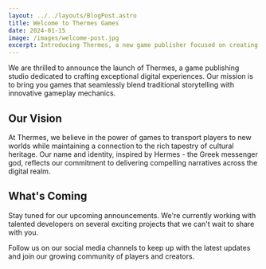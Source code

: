 ```yaml
---
layout: ../../layouts/BlogPost.astro
title: Welcome to Thermes Games
date: 2024-01-15
image: /images/welcome-post.jpg
excerpt: Introducing Thermes, a new game publisher focused on creating meaningful digital experiences that bridge tradition and innovation.
---
```


We are thrilled to announce the launch of Thermes, a game publishing studio dedicated to crafting exceptional digital experiences. Our mission is to bring you games that seamlessly blend traditional storytelling with innovative gameplay mechanics.

## Our Vision

At Thermes, we believe in the power of games to transport players to new worlds while maintaining a connection to the rich tapestry of cultural heritage. Our name and identity, inspired by Hermes - the Greek messenger god, reflects our commitment to delivering compelling narratives across the digital realm.

## What's Coming

Stay tuned for our upcoming announcements. We're currently working with talented developers on several exciting projects that we can't wait to share with you.

Follow us on our social media channels to keep up with the latest updates and join our growing community of players and creators.

